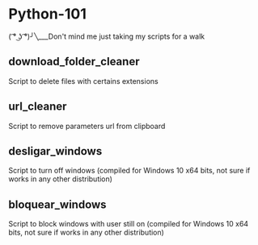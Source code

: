 # Python-101
( ͡° ͜ʖ ͡°)╯╲___Don't mind me just taking my scripts for a walk 

## download_folder_cleaner

Script to delete files with certains extensions

## url_cleaner

Script to remove parameters url from clipboard

## desligar_windows

Script to turn off windows (compiled for Windows 10 x64 bits, not sure if works in any other distribution)

## bloquear_windows

Script to block windows with user still on (compiled for Windows 10 x64 bits, not sure if works in any other distribution)
